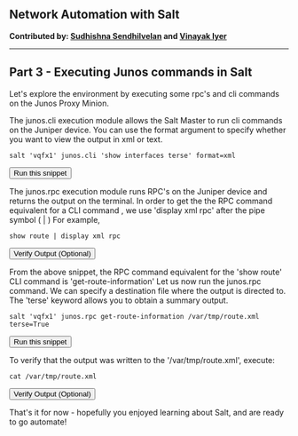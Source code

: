 ## Network Automation with Salt

**Contributed by: [Sudhishna Sendhilvelan](https://github.com/Sudhishna) and [Vinayak Iyer](https://github.com/vinayak-skywalker)**

---

## Part 3 - Executing Junos commands in Salt

Let's explore the environment by executing some rpc's and cli commands on the Junos Proxy Minion.

The junos.cli execution module allows the Salt Master to run cli commands on the Juniper device. You can use the  format argument to specify whether you want to view the output in xml or text.

```
salt 'vqfx1' junos.cli 'show interfaces terse' format=xml
```
<button type="button" class="btn btn-primary btn-sm" onclick="runSnippetInTab('salt1', this)">Run this snippet</button>

The junos.rpc execution module runs RPC's on the Juniper device and returns the output on the terminal.
In order to get the the RPC command equivalent for a CLI command , we use 'display xml rpc' after the pipe symbol ( | )
For example,

```
show route | display xml rpc
```
<button type="button" class="btn btn-primary btn-sm" onclick="runSnippetInTab('vqfx1', 1)">Verify Output (Optional)</button>

From the above snippet, the RPC command equivalent for the 'show route' CLI command is 'get-route-information'
Let us now run the junos.rpc command. We can specify a destination file where the output is directed to. The 'terse' keyword allows you to obtain a summary output.

```
salt 'vqfx1' junos.rpc get-route-information /var/tmp/route.xml terse=True
```
<button type="button" class="btn btn-primary btn-sm" onclick="runSnippetInTab('salt1', this)">Run this snippet</button>

To verify that the output was written to the '/var/tmp/route.xml', execute:

```
cat /var/tmp/route.xml
```
<button type="button" class="btn btn-primary btn-sm" onclick="runSnippetInTab('salt1', 3)">Verify Output (Optional)</button>

That's it for now - hopefully you enjoyed learning about Salt, and are ready to go automate!
